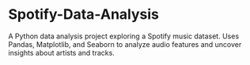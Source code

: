 # Spotify-Data-Analysis
A Python data analysis project exploring a Spotify music dataset. Uses Pandas, Matplotlib, and Seaborn to analyze audio features and uncover insights about artists and tracks.
